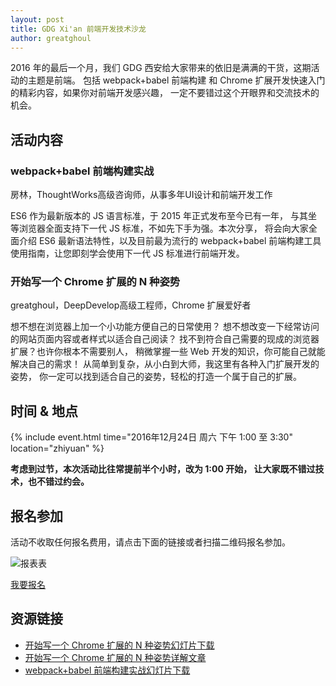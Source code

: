 ```yaml
---
layout: post
title: GDG Xi'an 前端开发技术沙龙
author: greatghoul
---
```


2016 年的最后一个月，我们 GDG 西安给大家带来的依旧是满满的干货，这期活动的主题是前端。
包括 webpack+babel 前端构建 和 Chrome 扩展开发快速入门 的精彩内容，如果你对前端开发感兴趣，
一定不要错过这个开眼界和交流技术的机会。

## 活动内容

### webpack+babel 前端构建实战
<span class="small text-info">房林，ThoughtWorks高级咨询师，从事多年UI设计和前端开发工作</span>

ES6 作为最新版本的 JS 语言标准，于 2015 年正式发布至今已有一年，
与其坐等浏览器全面支持下一代 JS 标准，不如先下手为强。本次分享，
将会向大家全面介绍 ES6 最新语法特性，以及目前最为流行的 webpack+babel
前端构建工具使用指南，让您即刻学会使用下一代 JS 标准进行前端开发。

### 开始写一个 Chrome 扩展的 N 种姿势
<span class="small text-info">greatghoul，DeepDevelop高级工程师，Chrome 扩展爱好者</span>

想不想在浏览器上加一个小功能方便自己的日常使用？
想不想改变一下经常访问的网站页面内容或者样式以适合自己阅读？
找不到符合自己需要的现成的浏览器扩展？也许你根本不需要别人，
稍微掌握一些 Web 开发的知识，你可能自己就能解决自己的需求！
从简单到复杂，从小白到大师，我这里有各种入门扩展开发的姿势，
你一定可以找到适合自己的姿势，轻松的打造一个属于自己的扩展。

## 时间 & 地点

{% include event.html
           time="2016年12月24日 周六 下午 1:00 至 3:30"
           location="zhiyuan" %}

<p class="text-info"><strong>考虑到过节，本次活动比往常提前半个小时，改为 1:00 开始，
让大家既不错过技术，也不错过约会。</strong></p>

## 报名参加

活动不收取任何报名费用，请点击下面的链接或者扫描二维码报名参加。

<div class="text-center">
  <img src="http://greatghoul.b0.upaiyun.com/1612/wkH3H1UWHkNo.png" alt="报表表" />

  <p>
    <a href="https://jinshuju.net/f/4hOnrE" class="btn btn-success">我要报名</a>  
  </p>
</div>

## 资源链接

- [开始写一个 Chrome 扩展的 N 种姿势幻灯片下载](https://www.jianguoyun.com/p/DYCO29EQ3_SZBhiM4SM)
- [开始写一个 Chrome 扩展的 N 种姿势详解文章](http://www.jianshu.com/p/aa627d439693)
- [webpack+babel 前端构建实战幻灯片下载](https://www.jianguoyun.com/p/DV_tUT4Q3_SZBhix6CM)
